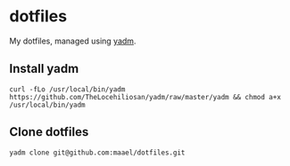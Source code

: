 # dotfiles

My dotfiles, managed using [yadm](https://thelocehiliosan.github.io/yadm).

## Install yadm
```
curl -fLo /usr/local/bin/yadm https://github.com/TheLocehiliosan/yadm/raw/master/yadm && chmod a+x /usr/local/bin/yadm
```

## Clone dotfiles
```
yadm clone git@github.com:maael/dotfiles.git
```
